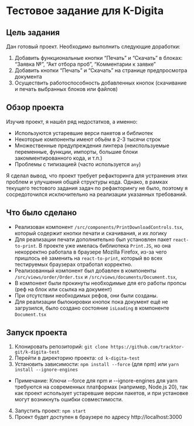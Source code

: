 # Тестовое задание для K-Digita

## Цель задания
Дан готовый проект. Необходимо выполнить следующие доработки:
1. Добавить функциональные кнопки “Печать” и “Скачать” в блоках: “Заявка №”, “Акт отбора проб”, “Комментарии к заявке”
2. Добавить кнопки “Печать” и “Скачать” на странице предпросмотра документа
3. Осуществить работоспособность добавленных кнопок (скачивание и печать выбранных блоков или файлов)

## Обзор проекта
Изучив проект, я нашёл ряд недостатков, а именно:
* Используются устаревшие верси пакетов и библиотек
* Некоторые компоненты имеют объём в 2-3 тысячи строк
* Множественные предупреждения линтера (неиспользуемые переменные, функции, импорты, большие блоки закомментированного кода, и т.п.)
* Проблемы с типизацией (часто используется ```any```)

Я сделал вывод, что проект требует рефакторинга для устранения этих проблем и улучшения общей структуры кода. Однако, в рамках текущего тестового задания задач по рефакторингу не было, поэтому я сосредоточился исключительно на реализации указанных требований.

## Что было сделано
* Реализован компонент ```/src/components/PrintDownloadControls.tsx```, который содержит кнопки печати и скачивания, и их логику
* Для реализации печати дополнительно был установлен пакет ```react-to-print```. В проекте уже имелась библиотека ```Print.JS```, но она некорректно работала в браузере Mozilla Firefox, из-за чего пришлось её заменить на ```react-to-print```, который во всех тестируемых браузерах отработал корректно.
* Реализованный компонент был добавлен в компоненты ```/src/views/order/Order.tsx``` и ```/src/views/documents/Document.tsx```,
* В компонент были прокинуты необходимые для его работы пропсы (реф на блок или ссылка на документ)
* При отсутствии необходимых рефов, они были созданы.
* Для реализации былокировки кнопок пока документ ещё не загрузился, было создано состояние ```isLoading``` в компоненте ```Document.tsx```

## Запуск проекта
1. Клонировать репозиторий: ```git clone https://github.com/tracktor-git/k-digita-test```
2. Перейти в директорию проекта: ```cd k-digita-test```
3. Установить зависимости: ```npm install --force``` (для npm) или ```yarn install --ignore-engines```
* Примечание: Ключи --force для npm и --ignore-engines для yarn требуются на современных платформах (например, Node.js 20), так как проект использует устаревшие версии пакетов, и при установке могут возникнуть ошибки совместимости.
4. Запустить проект: ```npm start```
5. Проект будет доступен в браузере по адресу http://localhost:3000
